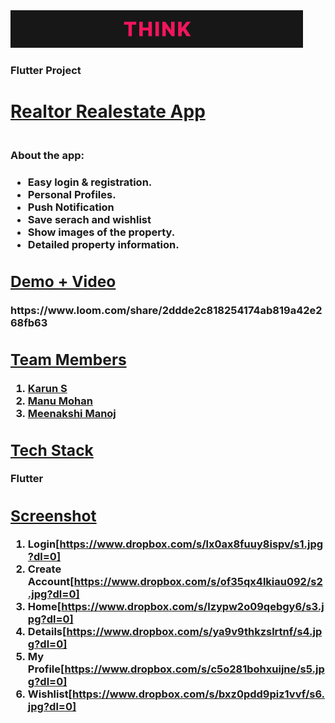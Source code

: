 <img src =  "https://raw.githubusercontent.com/TinkerHub-CEC/HFH-template/master/banner/banner.gif">
<B><H3> Flutter Project </H3></B>
 <b> <H1> <U>Realtor Realestate App </U></H1> </b>
  <STRONG> <H3><BR> About the app: <H3> </STRONG>
 <UL>
      <LI> Easy login & registration. </LI>
      <LI> Personal Profiles.</LI>
      <LI>Push Notification</LI>
      <LI> Save serach and wishlist </LI>
      <LI>Show images of the property.</LI>
      <LI> Detailed property information.</LI>
      </UL>  
  <B><U><H2> Demo + Video </H2></U></B>
  https://www.loom.com/share/2ddde2c818254174ab819a42e268fb63
  <B><U><H2> Team Members</H2></U></B>
  <OL>
        <LI><A Href = "https://github.com/karun-hub">Karun S </A> </LI>
        <LI><A Href ="https://github.com/macbmc"> Manu Mohan </A> </LI>
        <LI><A Href ="https://github.com/Meenakshi-Manoj" > Meenakshi Manoj</A> </LI>
  </OL>
   <B><U><H2> Tech Stack</H2></U></B>
     <B>Flutter<B>
     
 <B><U><H2> Screenshot </H2></U></B>
        <OL>
         <LI>Login[https://www.dropbox.com/s/lx0ax8fuuy8ispv/s1.jpg?dl=0]</LI>
         <LI>Create Account[https://www.dropbox.com/s/of35qx4lkiau092/s2.jpg?dl=0]</LI>
         <LI>Home[https://www.dropbox.com/s/lzypw2o09qebgy6/s3.jpg?dl=0]</LI>
         <LI>Details[https://www.dropbox.com/s/ya9v9thkzslrtnf/s4.jpg?dl=0]</LI>
         <LI>My Profile[https://www.dropbox.com/s/c5o281bohxuijne/s5.jpg?dl=0]</LI>
         <LI>Wishlist[https://www.dropbox.com/s/bxz0pdd9piz1vvf/s6.jpg?dl=0]</LI>
        </OL>
